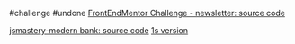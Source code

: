 #challenge #undone
[FrontEndMentor Challenge - newsletter: source code](https://github1s.com/EdwinSch/react-newsletter-signup/blob/main/src/App.jsx)

[jsmastery-modern bank: source code](https://github.com/adrianhajdin/project_hoobank/tree/45b4958981ea82423693f6f31524ec8ef08651cb)
[1s version](https://github1s.com/adrianhajdin/project_hoobank/tree/45b4958981ea82423693f6f31524ec8ef08651cb)
